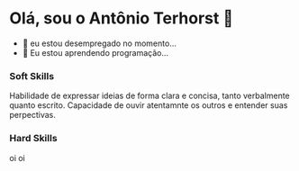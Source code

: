 # Olá, sou o Antônio Terhorst 👋

- 🔭 eu estou desempregado no momento...
- 🌱 Eu estou aprendendo programação...

 ### Soft Skills
 
   Habilidade de expressar ideias de forma clara e concisa, tanto verbalmente quanto escrito.
     Capacidade de ouvir atentamnte os outros e entender suas perpectivas.

 ### Hard Skills
 <div style = "display:inline_block;">
oi oi
 </div>

 
<!--
- 👯 I’m looking to collaborate on ...
- 🤔 I’m looking for help with ...
- 💬 Ask me about ...
- 📫 How to reach me: ...
- 😄 Pronouns: ...
- ⚡ Fun fact: ...
-->
